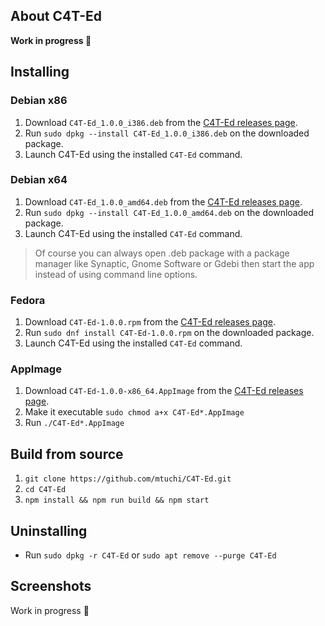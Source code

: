 ## About C4T-Ed

**Work in progress :construction:** 

## Installing

### Debian x86

1. Download `C4T-Ed_1.0.0_i386.deb` from the [C4T-Ed releases page](https://github.com/mtuchi/C4T-Ed/releases).
2. Run `sudo dpkg --install C4T-Ed_1.0.0_i386.deb` on the downloaded package.
3. Launch C4T-Ed using the installed `C4T-Ed` command.

### Debian x64

1. Download `C4T-Ed_1.0.0_amd64.deb` from the [C4T-Ed releases page](https://github.com/mtuchi/C4T-Ed/releases).
2. Run `sudo dpkg --install C4T-Ed_1.0.0_amd64.deb` on the downloaded package.
3. Launch C4T-Ed using the installed `C4T-Ed` command.  

> Of course you can always open .deb package with a package manager like Synaptic, Gnome Software or Gdebi then start the app instead of using command line options.

### Fedora 

1. Download `C4T-Ed-1.0.0.rpm` from the [C4T-Ed releases page](https://github.com/mtuchi/C4T-Ed/releases).
2. Run `sudo dnf install C4T-Ed-1.0.0.rpm` on the downloaded package.
3. Launch C4T-Ed using the installed `C4T-Ed` command.  


### AppImage

1. Download `C4T-Ed-1.0.0-x86_64.AppImage` from the [C4T-Ed releases page](https://github.com/mtuchi/C4T-Ed/releases).
2. Make it executable `sudo chmod a+x C4T-Ed*.AppImage`
3. Run `./C4T-Ed*.AppImage`

## Build from source

1. `git clone https://github.com/mtuchi/C4T-Ed.git`
2. `cd C4T-Ed`
3. `npm install && npm run build && npm start`


## Uninstalling  

- Run `sudo dpkg -r C4T-Ed` or `sudo apt remove --purge C4T-Ed`

## Screenshots  

Work in progress :construction: